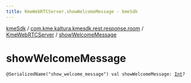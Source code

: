 ```yaml
---
title: KmeWebRTCServer.showWelcomeMessage - kmeSdk
---
```


[kmeSdk](../../index.html) / [com.kme.kaltura.kmesdk.rest.response.room](../index.html) / [KmeWebRTCServer](index.html) / [showWelcomeMessage](./show-welcome-message.html)

# showWelcomeMessage

`@SerializedName("show_welcome_message") val showWelcomeMessage: `[`Int`](https://kotlinlang.org/api/latest/jvm/stdlib/kotlin/-int/index.html)`?`